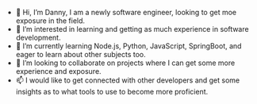 - 👋 Hi, I’m Danny, I am a newly software engineer, looking to get moe exposure in the field. 
- 👀 I’m interested in learning and getting as much experience in software development. 
- 🌱 I’m currently learning Node.js, Python, JavaScript, SpringBoot, and eager to learn about other subjects too.
- 💞️ I’m looking to collaborate on projects where I can get some more experience and exposure. 
- 📫 I would like to get connected with other developers and get some insights as to what tools to use to become more proficient. 

<!---
Dvalencia1st/Dvalencia1st is a ✨ special ✨ repository because its `README.md` (this file) appears on your GitHub profile.
You can click the Preview link to take a look at your changes.
--->

